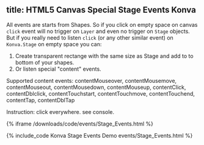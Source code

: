 title: HTML5 Canvas Special Stage Events Konva
---

All events are starts from Shapes. So if you click on empty space on canvas `click` event will no trigger on `Layer` and even no trigger on `Stage` objects. But if you really need to listen `click` (or any other similar event) on `Konva.Stage` on empty space you can:
1. Create transparent rectange with the same size as Stage and add to to bottom of your shapes.
2. Or listen special "content" events.

Supported content events:
contentMouseover, contentMousemove, contentMouseout, contentMousedown, contentMouseup, contentClick, contentDblclick, contentTouchstart, contentTouchmove, contentTouchend, contentTap, contentDblTap

Instruction: click everywhere. see console.

{% iframe /downloads/code/events/Stage_Events.html %}

{% include_code Konva Stage Events Demo events/Stage_Events.html %}
